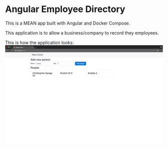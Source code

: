 # Angular Employee Directory
This is a MEAN app built with Angular and Docker Compose.

This application is to allow a business/company to record they employees.

This is how the application looks:
![This image displays how the application looks like](angular-client/src/assets/demos/angular-employee-directory.png)
